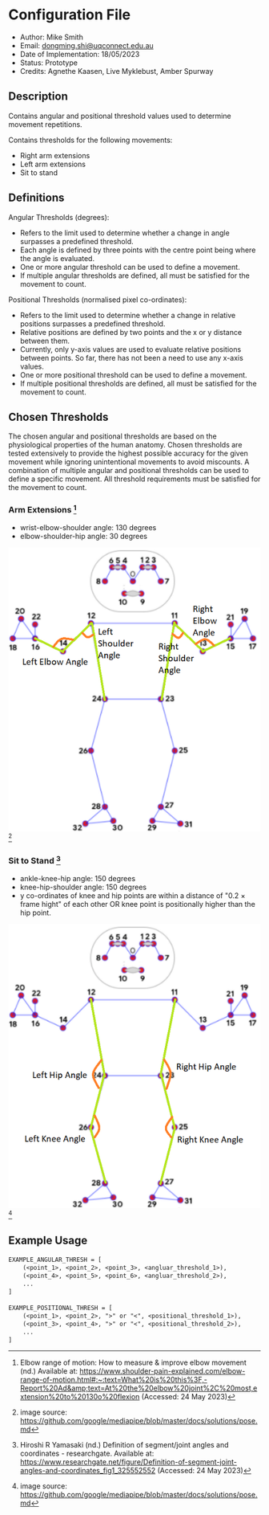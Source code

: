 # Configuration File
- Author: Mike Smith
- Email: dongming.shi@uqconnect.edu.au
- Date of Implementation: 18/05/2023
- Status: Prototype
- Credits: Agnethe Kaasen, Live Myklebust, Amber Spurway

## Description

Contains angular and positional threshold values used to determine movement repetitions.

Contains thresholds for the following movements:
- Right arm extensions
- Left arm extensions
- Sit to stand

## Definitions

Angular Thresholds (degrees):

- Refers to the limit used to determine whether a change in angle surpasses a predefined threshold.
- Each angle is defined by three points with the centre point being where the angle is evaluated.
- One or more angular threshold can be used to define a movement.
- If multiple angular thresholds are defined, all must be satisfied for the movement to count.

Positional Thresholds (normalised pixel co-ordinates):

- Refers to the limit used to determine whether a change in relative positions surpasses a predefined threshold.
- Relative positions are defined by two points and the x or y distance between them. 
- Currently, only y-axis values are used to evaluate relative positions between points. So far, there has not been a need to use any x-axis values.
- One or more positional threshold can be used to define a movement.
- If multiple positional thresholds are defined, all must be satisfied for the movement to count.

## Chosen Thresholds

The chosen angular and positional thresholds are based on the physiological properties of the human anatomy. Chosen thresholds are tested extensively to provide the highest possible accuracy for the given movement while ignoring unintentional movements to avoid miscounts. A combination of multiple angular and positional thresholds can be used to define a specific movement. All threshold requirements must be satisfied for the movement to count.

### Arm Extensions [^1]
- wrist-elbow-shoulder angle: 130 degrees
- elbow-shoulder-hip angle: 30 degrees

![Arm Extensions](./images/arm_extensions.png) 
[^3]

### Sit to Stand [^2]
- ankle-knee-hip angle: 150 degrees
- knee-hip-shoulder angle: 150 degrees
- y co-ordinates of knee and hip points are within a distance of "0.2 $\times$ frame hight" of each other OR knee point is positionally higher than the hip point.

![Sit to Stand](./images/sit_to_stand.png)
[^3]

## Example Usage

```
EXAMPLE_ANGULAR_THRESH = [
    (<point_1>, <point_2>, <point_3>, <angluar_threshold_1>),
    (<point_4>, <point_5>, <point_6>, <angluar_threshold_2>),
    ...
]

EXAMPLE_POSITIONAL_THRESH = [
    (<point_1>, <point_2>, ">" or "<", <positional_threshold_1>),
    (<point_3>, <point_4>, ">" or "<", <positional_threshold_2>),
    ...
]
```

[^1]: Elbow range of motion: How to measure &amp; improve elbow movement (nd.) Available at: https://www.shoulder-pain-explained.com/elbow-range-of-motion.html#:~:text=What%20is%20this%3F,-Report%20Ad&amp;text=At%20the%20elbow%20joint%2C%20most,extension%20to%20130o%20flexion (Accessed: 24 May 2023)

[^2]: Hiroshi R Yamasaki (nd.) Definition of segment/joint angles and coordinates - researchgate. Available at: https://www.researchgate.net/figure/Definition-of-segment-joint-angles-and-coordinates_fig1_325552552 (Accessed: 24 May 2023)

[^3]: image source: https://github.com/google/mediapipe/blob/master/docs/solutions/pose.md 